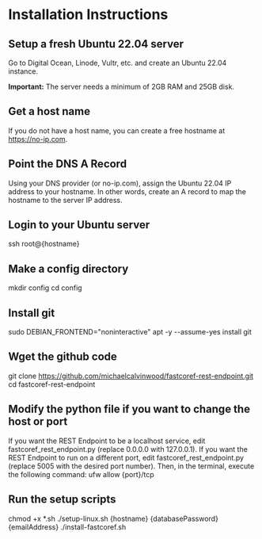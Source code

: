 # Installation Instructions

## Setup a fresh Ubuntu 22.04 server

Go to Digital Ocean, Linode, Vultr, etc. and create an Ubuntu 22.04 instance.

**Important:** The server needs a minimum of 2GB RAM and 25GB disk.

## Get a host name

If you do not have a host name, you can create a free hostname at https://no-ip.com.

## Point the DNS A Record

Using your DNS provider (or no-ip.com), assign the Ubuntu 22.04 IP address to your hostname. In other words, create an A record to map the hostname to the server IP address.

## Login to your Ubuntu server

ssh root@{hostname}

## Make a config directory

mkdir config
cd config

## Install git

sudo DEBIAN_FRONTEND="noninteractive" apt -y --assume-yes install git

## Wget the github code

git clone https://github.com/michaelcalvinwood/fastcoref-rest-endpoint.git
cd fastcoref-rest-endpoint

## Modify the python file if you want to change the host or port
If you want the REST Endpoint to be a localhost service, edit fastcoref_rest_endpoint.py (replace 0.0.0.0 with 127.0.0.1).
If you want the REST Endpoint to run on a different port, edit fastcoref_rest_endpoint.py (replace 5005 with the desired port number). Then, in the terminal, execute the following command: ufw allow {port}/tcp

## Run the setup scripts
chmod +x *.sh
./setup-linux.sh {hostname} {databasePassword} {emailAddress}
./install-fastcoref.sh




